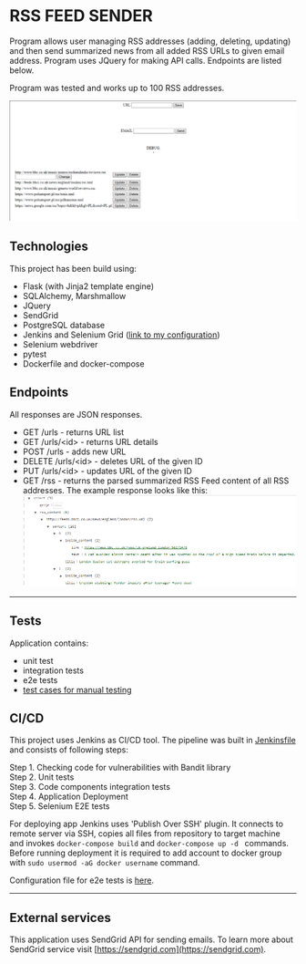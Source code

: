 # RSS FEED SENDER #

Program allows user managing RSS addresses (adding, deleting, updating) and then send summarized news from all added RSS
URLs to given email address. Program uses JQuery for making API calls. Endpoints are listed below.

Program was tested and works up to 100 RSS addresses.

![website](./docs/Screenshot_24.png)

## Technologies ##

This project has been build using:

* Flask (with Jinja2 template engine)
* SQLAlchemy, Marshmallow
* JQuery
* SendGrid
* PostgreSQL database
* Jenkins and Selenium Grid ([link to my configuration](https://github.com/miloszhoc/jenkins-env))
* Selenium webdriver
* pytest
* Dockerfile and docker-compose

## Endpoints ##

All responses are JSON responses.

* GET /urls - returns URL list
* GET /urls/\<id> - returns URL details
* POST /urls - adds new URL
* DELETE /urls/\<id> - deletes URL of the given ID
* PUT /urls/\<id> - updates URL of the given ID
* GET /rss - returns the parsed summarized RSS Feed content of all RSS addresses. The example response looks like this:
  ![response](./docs/response.png)

---------

## Tests ##

Application contains:

- unit test
- integration tests
- e2e tests
- [test cases for manual testing](tests/test_cases.md)

## CI/CD ##

This project uses Jenkins as CI/CD tool. The pipeline was built in [Jenkinsfile](./Jenkinsfile) and consists of
following steps:

Step 1. Checking code for vulnerabilities with Bandit library    
Step 2. Unit tests   
Step 3. Code components integration tests    
Step 4. Application Deployment    
Step 5. Selenium E2E tests

For deploying app Jenkins uses 'Publish Over SSH' plugin. It connects to remote server via SSH, copies all files from
repository to target machine and invokes ``docker-compose build`` and ``docker-compose up -d `` commands. Before running
deployment it is required to add account to docker group with `` sudo usermod -aG docker username `` command.

Configuration file for e2e tests is [here](./tests/e2e_tests/test_config.ini).

---------

## External services ##

This application uses SendGrid API for sending emails. To learn more about SendGrid service
visit [https://sendgrid.com](https://sendgrid.com).
